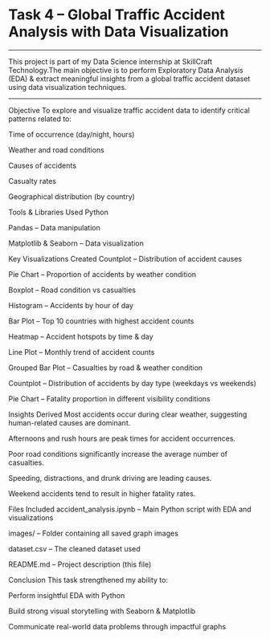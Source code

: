 # Task 4 – Global Traffic Accident Analysis with Data Visualization
---
This project is part of my Data Science internship at SkillCraft Technology.The main objective is to perform Exploratory Data Analysis (EDA) & extract meaningful insights from a global traffic accident dataset using data visualization techniques.

---

Objective
To explore and visualize traffic accident data to identify critical patterns related to:

Time of occurrence (day/night, hours)

Weather and road conditions

Causes of accidents

Casualty rates

Geographical distribution (by country)

Tools & Libraries Used
Python

Pandas – Data manipulation

Matplotlib & Seaborn – Data visualization

Key Visualizations Created
Countplot – Distribution of accident causes

Pie Chart – Proportion of accidents by weather condition

Boxplot – Road condition vs casualties

Histogram – Accidents by hour of day

Bar Plot – Top 10 countries with highest accident counts

Heatmap – Accident hotspots by time & day

Line Plot – Monthly trend of accident counts

Grouped Bar Plot – Casualties by road & weather condition

Countplot – Distribution of accidents by day type (weekdays vs weekends)

Pie Chart – Fatality proportion in different visibility conditions

Insights Derived
Most accidents occur during clear weather, suggesting human-related causes are dominant.

Afternoons and rush hours are peak times for accident occurrences.

Poor road conditions significantly increase the average number of casualties.

Speeding, distractions, and drunk driving are leading causes.

Weekend accidents tend to result in higher fatality rates.

Files Included
accident_analysis.ipynb – Main Python script with EDA and visualizations

images/ – Folder containing all saved graph images

dataset.csv – The cleaned dataset used

README.md – Project description (this file)

Conclusion
This task strengthened my ability to:

Perform insightful EDA with Python

Build strong visual storytelling with Seaborn & Matplotlib

Communicate real-world data problems through impactful graphs
